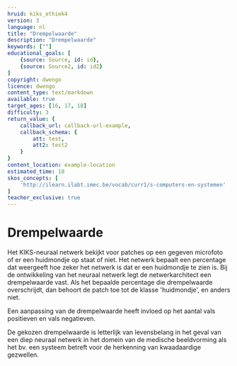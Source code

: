 ```yaml
---
hruid: kiks_ethiek4
version: 3
language: nl
title: "Drempelwaarde"
description: "Drempelwaarde"
keywords: [""]
educational_goals: [
    {source: Source, id: id}, 
    {source: Source2, id: id2}
]
copyright: dwengo
licence: dwengo
content_type: text/markdown
available: true
target_ages: [16, 17, 18]
difficulty: 3
return_value: {
    callback_url: callback-url-example,
    callback_schema: {
        att: test,
        att2: test2
    }
}
content_location: example-location
estimated_time: 10
skos_concepts: [
    'http://ilearn.ilabt.imec.be/vocab/curr1/s-computers-en-systemen'
]
teacher_exclusive: true
---
```


# Drempelwaarde

Het KIKS-neuraal netwerk bekijkt voor patches op een gegeven microfoto of er een huidmondje op staat of niet. Het netwerk bepaalt een percentage dat weergeeft hoe zeker het netwerk is dat er een huidmondje te zien is. Bij de ontwikkeling van het neuraal netwerk legt de netwerkarchitect een drempelwaarde vast. Als het bepaalde percentage die drempelwaarde overschrijdt, dan behoort de patch toe tot de klasse 'huidmondje', en anders niet.

Een aanpassing van de drempelwaarde heeft invloed op het aantal vals positieven en vals negatieven.  

De gekozen drempelwaarde is letterlijk van levensbelang in het geval van een diep neuraal netwerk in het domein van de medische beeldvorming als het bv. een systeem betreft voor de herkenning van kwaadaardige gezwellen. 
